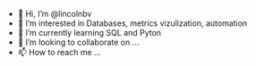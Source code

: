 - 👋 Hi, I’m @lincolnbv
- 👀 I’m interested in Databases, metrics vizulization, automation
- 🌱 I’m currently learning SQL and Pyton
- 💞️ I’m looking to collaborate on ...
- 📫 How to reach me ...

<!---
lincolnbv/lincolnbv is a ✨ special ✨ repository because its `README.md` (this file) appears on your GitHub profile.
You can click the Preview link to take a look at your changes.
--->
